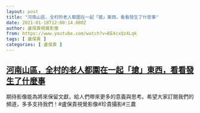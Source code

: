 ```yaml
---
layout: post
title: "河南山區，全村的老人都圍在一起「搶」東西，看看發生了什麼事"
date: 2021-01-18T12:00:14.000Z
author: 盧保貴視覺影像
from: https://www.youtube.com/watch?v=KE4cxQz4Lqk
tags: [ 盧保貴 ]
categories: [ 盧保貴 ]
---
```

<!--1610971214000-->
[河南山區，全村的老人都圍在一起「搶」東西，看看發生了什麼事](https://www.youtube.com/watch?v=KE4cxQz4Lqk)
------

<div>
期待影像能為將來保留文獻，給人們帶來更多的意義與思考。希望大家訂閱我們的頻道，多多支持我們！#盧保貴視覺影像#珍貴攝影#三農
</div>
